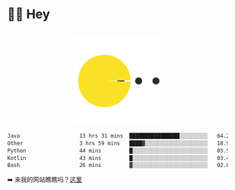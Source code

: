 
# 👋🏻 Hey
<div align="center">
	<br>
	<img src="https://raw.githubusercontent.com/Aniket965/Aniket965/master/pacman.svg?sanitize=true" width="200" height="200">
	<br>
</div>

<!--START_SECTION:waka-->

```txt
Java                   13 hrs 31 mins  ████████████████░░░░░░░░░   64.26 %
Other                  3 hrs 59 mins   ████▓░░░░░░░░░░░░░░░░░░░░   18.96 %
Python                 44 mins         █░░░░░░░░░░░░░░░░░░░░░░░░   03.54 %
Kotlin                 43 mins         █░░░░░░░░░░░░░░░░░░░░░░░░   03.41 %
Bash                   26 mins         ▓░░░░░░░░░░░░░░░░░░░░░░░░   02.07 %
```

<!--END_SECTION:waka-->

 ➡️  来我的网站瞧瞧吗？[这里](https://www.shaolongfei.com)
